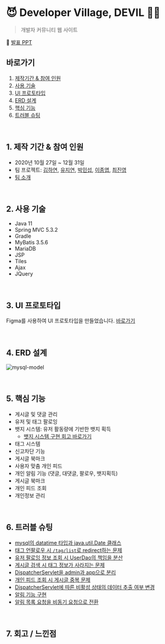 # 😈 Developer Village, DEVIL 👩‍💻
>개발자 커뮤니티 웹 사이트

:pushpin: [발표 PPT](https://docs.google.com/presentation/d/1YRAt4UJY--kdYYx2JAo1ukq3rW8kx6nlbPc2kJ8exfU/edit#slide=id.ga6864e8c28_3_0)

## 바로가기
1. [제작기간 & 참여 인원](https://github.com/procompiler/developer-village/blob/main/README.md#1-%EC%A0%9C%EC%9E%91-%EA%B8%B0%EA%B0%84--%EC%B0%B8%EC%97%AC-%EC%9D%B8%EC%9B%90)
2. [사용 기술](https://github.com/procompiler/developer-village/blob/main/README.md#2-%EC%82%AC%EC%9A%A9-%EA%B8%B0%EC%88%A0)
3. [UI 프로토타입](https://github.com/procompiler/developer-village/blob/main/README.md#3-ui-%ED%94%84%EB%A1%9C%ED%86%A0%ED%83%80%EC%9E%85)
4. [ERD 설계](https://github.com/procompiler/developer-village/blob/main/README.md#4-erd-%EC%84%A4%EA%B3%84)
5. [핵심 기능](https://github.com/procompiler/developer-village/blob/main/README.md#5-%ED%95%B5%EC%8B%AC-%EA%B8%B0%EB%8A%A5)
6. [트러블 슈팅](https://github.com/procompiler/developer-village/blob/main/README.md#6-%ED%8A%B8%EB%9F%AC%EB%B8%94-%EC%8A%88%ED%8C%85)


<br>

## 1. 제작 기간 & 참여 인원
- 2020년 10월 27일 ~ 12월 31일
- 팀 프로젝트: [김하연](https://github.com/hayeon17kim), [유지연](https://github.com/jiyounyou), [박민섭](https://github.com/parkminseob), [이종엽](https://github.com/leejyeop), [최진영](https://github.com/cchoijjinyoung)
- [팀 소개](https://www.notion.so/48d1b112fcd04129ab601c0692ef93cb)

<br>

## 2. 사용 기술
  - Java 11
  - Spring MVC 5.3.2
  - Gradle
  - MyBatis 3.5.6
  - MariaDB 
  - JSP
  - Tiles
  - Ajax
  - JQuery

<br>

## 3. UI 프로토타입
Figma를 사용하여 UI 프로토타입을 만들었습니다. [바로가기](https://www.figma.com/file/Irabu6J2iBDQ4kZk0Ze0UB/Devil-UI-Prototype?node-id=113%3A2)

<br>

## 4. ERD 설계
![mysql-model](https://user-images.githubusercontent.com/50407047/105466251-4cbb4f00-5cd7-11eb-9075-35ad804753f5.png)

<br>

## 5. 핵심 기능

- 게시글 및 댓글 관리
- 유저  및 태그 팔로잉
- 뱃지 시스템: 유저 활동량에 기반한 뱃지 획득
  - [뱃지 시스템 구현 회고 바로가기](https://hayeon17kim.github.io/posts/devil-badge/)
- 태그 시스템
- 신고차단 기능
- 게시글 북마크
- 사용자 맞춤 개인 피드
- 개인 알림 기능 (댓글, 대댓글, 팔로우, 뱃지획득)
- 게시글 북마크
- 개인 피드 조회
- 개인정보 관리

<br>

## 6. 트러블 슈팅
- [mysql의 datatime 타입과 java.util.Date 클래스](https://hayeon17kim.github.io/posts/devil-03/)
- [태그 언팔로우 시 `/tag/list`로 redirect하는 문제](https://hayeon17kim.github.io/posts/devil-28/)
- [유저 팔로잉 정보 조회 시 UserDao의 책임을 분산](https://hayeon17kim.github.io/posts/devil-29/)
- [게시글 검색 시 태그 정보가 사라지는 문제](https://hayeon17kim.github.io/posts/devil-49/)
- [DispatcherServlet을 admin과 app으로 분리](https://hayeon17kim.github.io/posts/devil-57/)
- [개인 피드 조회 시 게시글 중복 문제](https://hayeon17kim.github.io/posts/devil-58/)
- [DispatcherServlet에 따른 비활성 상태의 데이터 추출 여부 변경](https://hayeon17kim.github.io/posts/devil-61/)
- [알림 기능 구현](https://hayeon17kim.github.io/posts/devil-62/)
- [알림 목록 요청을 비동기 요청으로 전환](https://hayeon17kim.github.io/posts/devil-65/)

<br>

## 7. 회고 / 느낀점
